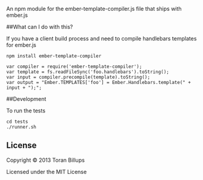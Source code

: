 
An npm module for the ember-template-compiler.js file that ships with ember.js

##What can I do with this?

If you have a client build process and need to compile handlebars templates for ember.js

    npm install ember-template-compiler

    var compiler = require('ember-template-compiler');
    var template = fs.readFileSync('foo.handlebars').toString();
    var input = compiler.precompile(template).toString();
    var output = "Ember.TEMPLATES['foo'] = Ember.Handlebars.template(" + input + ");";

##Development

To run the tests

    cd tests
    ./runner.sh

## License

Copyright © 2013 Toran Billups

Licensed under the MIT License
